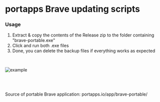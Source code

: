 # portapps Brave updating scripts

### Usage
1. Extract & copy the contents of the Release zip to the folder containing "brave-portable.exe"
2. Click and run both .exe files
3. Done, you can delete the backup files if everything works as expected

<br>

![example](https://github.com/user-attachments/assets/7611e48e-369b-417b-b7ca-4000c4181e3d)

<br>
<br>

Source of portable Brave application:
portapps.io/app/brave-portable/
